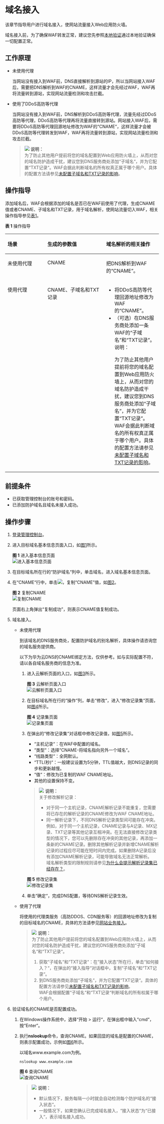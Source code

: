 # 域名接入<a name="waf_01_0079"></a>

该章节指导用户进行域名接入，使网站流量接入Web应用防火墙。

域名接入前，为了确保WAF转发正常，建议您先参照[本地验证](本地验证.md)通过本地验证确保一切配置正常。

## 工作原理<a name="section6836114910249"></a>

-   未使用代理

    当网站没有接入到WAF前，DNS直接解析到源站的IP，所以当网站接入WAF后，需要把DNS解析到WAF的CNAME，这样流量才会先经过WAF，WAF再将流量转到源站，实现网站流量检测和攻击拦截。

-   使用了DDoS高防等代理

    当网站没有接入到WAF前，DNS解析到DDoS高防等代理，流量先经过DDoS高防等代理，DDoS高防等代理再将流量直接转到源站。网站接入WAF后，需要将DDoS高防等代理回源地址修改为WAF的“CNAME“，这样流量才会被DDoS高防等代理转发到WAF，WAF再将流量转到源站，实现网站流量检测和攻击拦截。

    >![](public_sys-resources/icon-note.gif) **说明：**   
    >为了防止其他用户提前将您的域名配置到Web应用防火墙上，从而对您的域名防护造成干扰，建议您到DNS服务商处添加“子域名“，并为它配置“TXT记录“。WAF会据此判断域名的所有权真正属于哪个用户。具体的配置方法请参见[未配置子域名和TXT记录的影响](https://support.huaweicloud.com/waf_faq/waf_01_0056.html)。  


## 操作指导<a name="section0983101620477"></a>

添加域名后，WAF会根据添加的域名是否已在WAF前使用了代理，生成CNAME值或者CNAME、子域名和TXT记录，用于域名解析，使网站流量切入WAF，相关操作指导参见[表1](#zh-cn_topic_0110861247_table265885742511)。

**表 1**  操作指导

<a name="zh-cn_topic_0110861247_table265885742511"></a>
<table><thead align="left"><tr id="zh-cn_topic_0110861247_row14659145772510"><th class="cellrowborder" valign="top" width="25.962596259625965%" id="mcps1.2.4.1.1"><p id="zh-cn_topic_0110861247_p1365955722519"><a name="zh-cn_topic_0110861247_p1365955722519"></a><a name="zh-cn_topic_0110861247_p1365955722519"></a>场景</p>
</th>
<th class="cellrowborder" valign="top" width="38.173817381738175%" id="mcps1.2.4.1.2"><p id="zh-cn_topic_0110861247_p11659125792513"><a name="zh-cn_topic_0110861247_p11659125792513"></a><a name="zh-cn_topic_0110861247_p11659125792513"></a>生成的参数值</p>
</th>
<th class="cellrowborder" valign="top" width="35.863586358635864%" id="mcps1.2.4.1.3"><p id="zh-cn_topic_0110861247_p865975713255"><a name="zh-cn_topic_0110861247_p865975713255"></a><a name="zh-cn_topic_0110861247_p865975713255"></a>域名解析的相关操作</p>
</th>
</tr>
</thead>
<tbody><tr id="zh-cn_topic_0110861247_row1765965782514"><td class="cellrowborder" valign="top" width="25.962596259625965%" headers="mcps1.2.4.1.1 "><p id="zh-cn_topic_0110861247_p26300792610"><a name="zh-cn_topic_0110861247_p26300792610"></a><a name="zh-cn_topic_0110861247_p26300792610"></a>未使用代理</p>
</td>
<td class="cellrowborder" valign="top" width="38.173817381738175%" headers="mcps1.2.4.1.2 "><p id="zh-cn_topic_0110861247_p176591057192517"><a name="zh-cn_topic_0110861247_p176591057192517"></a><a name="zh-cn_topic_0110861247_p176591057192517"></a>CNAME</p>
</td>
<td class="cellrowborder" valign="top" width="35.863586358635864%" headers="mcps1.2.4.1.3 "><p id="zh-cn_topic_0110861247_p10659857102513"><a name="zh-cn_topic_0110861247_p10659857102513"></a><a name="zh-cn_topic_0110861247_p10659857102513"></a>把DNS解析到WAF的<span class="parmname" id="zh-cn_topic_0110861247_parmname167142818279"><a name="zh-cn_topic_0110861247_parmname167142818279"></a><a name="zh-cn_topic_0110861247_parmname167142818279"></a>“CNAME”</span>。</p>
</td>
</tr>
<tr id="zh-cn_topic_0110861247_row36596573259"><td class="cellrowborder" valign="top" width="25.962596259625965%" headers="mcps1.2.4.1.1 "><p id="zh-cn_topic_0110861247_p12659105762513"><a name="zh-cn_topic_0110861247_p12659105762513"></a><a name="zh-cn_topic_0110861247_p12659105762513"></a>使用代理</p>
</td>
<td class="cellrowborder" valign="top" width="38.173817381738175%" headers="mcps1.2.4.1.2 "><p id="zh-cn_topic_0110861247_p394917568261"><a name="zh-cn_topic_0110861247_p394917568261"></a><a name="zh-cn_topic_0110861247_p394917568261"></a>CNAME、子域名和TXT记录</p>
</td>
<td class="cellrowborder" valign="top" width="35.863586358635864%" headers="mcps1.2.4.1.3 "><a name="zh-cn_topic_0110861247_ul5602949102720"></a><a name="zh-cn_topic_0110861247_ul5602949102720"></a><ul id="zh-cn_topic_0110861247_ul5602949102720"><li>将DDoS高防等代理回源地址修改为WAF的<span class="parmname" id="zh-cn_topic_0110861247_parmname34731233162718"><a name="zh-cn_topic_0110861247_parmname34731233162718"></a><a name="zh-cn_topic_0110861247_parmname34731233162718"></a>“CNAME”</span>。</li><li>（可选）在DNS服务商处添加一条WAF的<span class="parmname" id="zh-cn_topic_0110861247_parmname99901141142715"><a name="zh-cn_topic_0110861247_parmname99901141142715"></a><a name="zh-cn_topic_0110861247_parmname99901141142715"></a>“子域名”</span>和<span class="parmname" id="zh-cn_topic_0110861247_parmname1899164112716"><a name="zh-cn_topic_0110861247_parmname1899164112716"></a><a name="zh-cn_topic_0110861247_parmname1899164112716"></a>“TXT记录”</span>。<div class="note" id="zh-cn_topic_0110861247_note1326410016393"><a name="zh-cn_topic_0110861247_note1326410016393"></a><a name="zh-cn_topic_0110861247_note1326410016393"></a><span class="notetitle"> 说明： </span><div class="notebody"><p id="zh-cn_topic_0110861247_waf_01_0002_p15114171915214_1"><a name="zh-cn_topic_0110861247_waf_01_0002_p15114171915214_1"></a><a name="zh-cn_topic_0110861247_waf_01_0002_p15114171915214_1"></a>为了防止其他用户提前将您的域名配置到Web应用防火墙上，从而对您的域名防护造成干扰，建议您到DNS服务商处添加<span class="parmname" id="zh-cn_topic_0110861247_waf_01_0002_parmname206728436219_1"><a name="zh-cn_topic_0110861247_waf_01_0002_parmname206728436219_1"></a><a name="zh-cn_topic_0110861247_waf_01_0002_parmname206728436219_1"></a>“子域名”</span>，并为它配置<span class="parmname" id="zh-cn_topic_0110861247_waf_01_0002_parmname14511545132114_1"><a name="zh-cn_topic_0110861247_waf_01_0002_parmname14511545132114_1"></a><a name="zh-cn_topic_0110861247_waf_01_0002_parmname14511545132114_1"></a>“TXT记录”</span>。WAF会据此判断域名的所有权真正属于哪个用户。具体的配置方法请参见<a href="https://support.huaweicloud.com/waf_faq/waf_01_0056.html" target="_blank" rel="noopener noreferrer">未配置子域名和TXT记录的影响</a>。</p>
</div></div>
</li></ul>
</td>
</tr>
</tbody>
</table>

## 前提条件<a name="section581551584213"></a>

-   已获取管理控制台的账号和密码。
-   已添加防护域名且域名未接入成功。

## 操作步骤<a name="section9842135074313"></a>

1.  [登录管理控制台](https://console.huaweicloud.com/?locale=zh-cn)。
2.  进入目标域名基本信息页面入口，如[图1](#fig1373412710218)所示。

    **图 1**  进入基本信息页面<a name="fig1373412710218"></a>  
    ![](figures/进入基本信息页面.png "进入基本信息页面")

3.  在目标域名所在行的“防护域名“列中，单击域名，进入域名基本信息页面。
4.  在“CNAME“行中，单击![](figures/icon-copy.jpg)，复制“CNAME”值，如[图2](#fig3485313163918)。

    **图 2**  复制CNAME<a name="fig3485313163918"></a>  
    ![](figures/复制CNAME.png "复制CNAME")

    页面右上角弹出“复制成功”，则表示CNAME值复制成功。

5.  域名接入。
    -   未使用代理

        到该域名的DNS服务商处，配置防护域名的别名解析，具体操作请咨询您的域名服务提供商。

        以下为华为云DNS的CNAME绑定方法，仅供参考。如与实际配置不符，请以各自域名服务商的信息为准。

        1.  进入云解析页面的入口，如[图3](#zh-cn_topic_0171278289_zh-cn_topic_0183018871_fig165861648185013)所示。

            **图 3**  云解析页面入口<a name="zh-cn_topic_0171278289_zh-cn_topic_0183018871_fig165861648185013"></a>  
            ![](figures/云解析页面入口.png "云解析页面入口")

        2.  在目标域名所在行的“操作“列，单击“修改“，进入“修改记录集“页面，如[图4](#zh-cn_topic_0171278289_fig7831552181312)所示。

            **图 4**  记录集页面<a name="zh-cn_topic_0171278289_fig7831552181312"></a>  
            ![](figures/记录集页面.png "记录集页面")

        3.  在弹出的“修改记录集“对话框中修改记录值，如[图5](#zh-cn_topic_0171278289_fig161041532185410)所示。

            -   “主机记录“：在WAF中配置的域名。
            -   “类型“：选择“CNAME-将域名指向另外一个域名“。
            -   “线路类型“：全网默认。
            -   “TTL\(秒\)“：一般建议设置为5分钟，TTL值越大，则DNS记录的同步和更新越慢。
            -   “值“：修改为已复制的WAF CNAME地址。
            -   其他的设置保持不变。

            >![](public_sys-resources/icon-note.gif) **说明：**   
            >关于修改解析记录：  
            >-   对于同一个主机记录，CNAME解析记录不能重复，您需要将已存在的解析记录的CNAME修改为WAF CNAME地址。  
            >-   同一解析记录下，不同DNS解析记录类型间可能存在冲突。例如，对于同一个主机记录，CNAME记录与A记录、MX记录、TXT记录等其他记录互相冲突。在无法直接修改记录类型的情况下，您可以先删除存在冲突的其他记录，再添加一条新的CNAME记录。删除其他解析记录并新增CNAME解析记录的过程应尽可能在短时间内完成。如果删除A记录后没有添加CNAME解析记录，可能导致域名无法正常解析。  
            >域名解析类型的限制规则请参见[为什么会提示解析记录集已经存在？](https://support.huaweicloud.com/dns_faq/dns_faq_016.html)。  

            **图 5**  修改记录集<a name="zh-cn_topic_0171278289_fig161041532185410"></a>  
            ![](figures/修改记录集.png "修改记录集")

        4.  单击“确定“，完成DNS配置，等待DNS解析记录生效。

    -   使用了代理

        将使用的代理类服务（高防DDOS、CDN服务等）的回源地址修改为复制的目标域名的CNAME，具体的方法请参见[网站业务接入](https://support.huaweicloud.com/usermanual-aad/aad_01_0012.html)。

        >![](public_sys-resources/icon-note.gif) **说明：**   
        >为了防止其他用户提前将您的域名配置到Web应用防火墙上，从而对您的域名防护造成干扰，建议您的DNS服务商处添加“子域名“和“TXT记录“。  
        >1.  获取“子域名“和“TXT记录“：在“接入状态“所在行，单击“如何接入？“，在弹出的“接入指导“对话框中，复制“子域名“和“TXT记录“。  
        >2.  到DNS服务商处添加“子域名“，并为它配置“TXT记录“。具体的配置方法请参见[未配置子域名和TXT记录的影响](https://support.huaweicloud.com/waf_faq/waf_01_0056.html)。  
        >WAF会根据配置“子域名“和“TXT记录“判断域名的所有权属于哪个用户。  


6.  验证域名的CNAME是否配置成功。
    1.  在Windows操作系统中，选择“开始  \>  运行“，在弹出框中输入“cmd“，按“Enter“。
    2.  执行**nslookup**命令，查询CNAME。如果回显的域名是配置的CNAME，则表示配置成功，示例如[图6](#fig1190717481633)所示。

        以域名www.example.com为例。

        ```
        nslookup www.example.com
        ```

        **图 6**  查询CNAME<a name="fig1190717481633"></a>  
        ![](figures/查询CNAME.png "查询CNAME")

        >![](public_sys-resources/icon-note.gif) **说明：**   
        >-   默认情况下，服务每隔一小时就会自动检测每个防护域名的“接入状态“。  
        >-   一般情况下，如果您确认已完成域名接入，“接入状态“为“已接入“，表示域名接入成功。  




